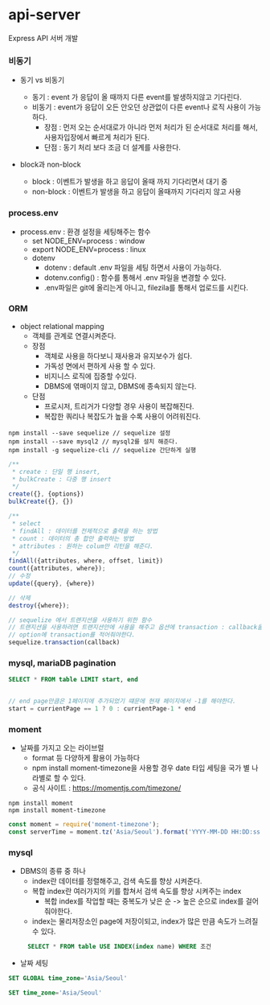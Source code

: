 # api-server
Express API 서버 개발


### 비동기
- 동기 vs 비동기
  - 동기 : event 가 응답이 올 때까지 다른 event를 발생하지않고 기다린다. 
  - 비동기 : event가 응답이 오든 안오던 상관없이 다른 event나 로직 사용이 가능하다.
    - 장점 : 먼저 오는 순서대로가 아니라 먼저 처리가 된 순서대로 처리를 해서, 사용자입장에서 빠르게 처리가 된다.
    - 단점 : 동기 처리 보다 조금 더 설계를 사용한다.

- block과 non-block
  - block : 이벤트가 발생을 하고 응답이 올때 까지 기다리면서 대기 중
  - non-block : 이벤트가 발생을 하고 응답이 올때까지 기다리지 않고 사용
### process.env

- process.env : 환경 설정을 세팅해주는 함수
  - set NODE_ENV=process : window
  - export NODE_ENV=process : linux
  - dotenv
     - dotenv : default .env 파일을 세팅 하면서 사용이 가능하다.
     - dotenv.config() : 함수를 통해서 .env 파일을 변경할 수 있다.
     - .env파일은 git에 올리는게 아니고, filezila를 통해서 업로드를 시킨다.


### ORM 
- object relational mapping
  - 객체를 관계로 연결시켜준다.
  - 장점
    - 객체로 사용을 하다보니 재사용과 유지보수가 쉽다.
    - 가독성 면에서 편하게 사용 할 수 있다.
    - 비지니스 로직에 집중할 수있다.
    - DBMS에 엮매이지 않고, DBMS에 종속되지 않는다.
  - 단점
    - 프로시저, 트리거가 다양할 경우 사용이 복잡해진다.
    - 복잡한 쿼리나 복잡도가 높을 수록 사용이 어려워진다.

```npm
npm install --save sequelize // sequelize 설정
npm install --save mysql2 // mysql2를 설치 해준다.
npm install -g sequelize-cli // sequelize 간단하게 실행 
```
```js
/**
 * create : 단일 행 insert,
 * bulkCreate : 다중 행 insert
 */
create({}, {options})
bulkCreate({}, {})

/**
 * select 
 * findAll : 데이터를 전제적으로 출력을 하는 방법
 * count : 데이터의 총 합만 출력하는 방법
 * attributes : 원하는 colum만 리턴을 해준다.
 */
findAll({attributes, where, offset, limit})
count({attributes, where});
// 수정
update({query}, {where})

// 삭제
destroy({where});

// sequelize 에서 트랜지션을 사용하기 위한 함수
// 트랜지션을 사용하려면 트랜지션안에 사용을 해주고 옵션에 transaction : callback을 적어준다.
// option에 transaction를 적어줘야한다.
sequelize.transaction(callback)

```


### mysql, mariaDB pagination
```sql
SELECT * FROM table LIMIT start, end
```
```js

// end page만큼은 1페이지에 추가되었기 떄문에 현재 페이지에서 -1를 해야한다.
start = currientPage == 1 ? 0 : currientPage-1 * end 
```


### moment
- 날짜를 가지고 오는 라이브럴
  - format 등 다양하게 활용이 가능하다
  - npm install moment-timezone을 사용할 경우 date 타입 세팅을 국가 별 나라별로 할 수 있다.
  - 공식 사이트 : https://momentjs.com/timezone/
```npm
npm install moment
npm install moment-timezone
```
```js
const moment = require('moment-timezone');
const serverTime = moment.tz('Asia/Seoul').format('YYYY-MM-DD HH:DD:ss');
```

### mysql 
- DBMS의 종류 중 하나
  - index란 데이터를 정렬해주고, 검색 속도를 향상 시켜준다. 
  - 복합 index란 여러가지의 키를 합쳐서 검색 속도를 향상 시켜주는 index
    - 복합 index를 작업할 때는 중복도가 낮은 순 -> 높은 순으로 index를 걸어줘야한다.
  - index는 물리저장소인 page에 저장이되고, index가 많은 만큼 속도가 느려질 수 있다.
  ```sql
    SELECT * FROM table USE INDEX(index name) WHERE 조건
  ```
- 날짜 세팅
```sql
SET GLOBAL time_zone='Asia/Seoul'

SET time_zone='Asia/Seoul'
```